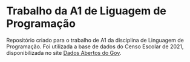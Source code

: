# Trabalho da A1 de Liguagem de Programação
Repositório criado para o trabalho de A1 da disciplina de Linguagem de Programação.
Foi utilizada a base de dados do Censo Escolar de 2021, disponibilizada no site [Dados Abertos do Gov](https://dados.gov.br/home/).
